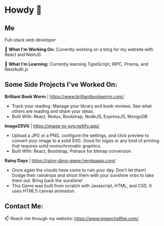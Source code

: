 # Howdy 👋

## Me

Full-stack web developer

:wrench: **What I'm Working On:** Currently working on a blog for my website with React and NextJS

:seedling: **What I'm Learning:** Currently learning TypeScript, tRPC, Prisma, and NextAuth.js

## Some Side Projects I've Worked On:

**Brilliant Book Worm** | https://www.brilliantbookworm.com/
- Track your reading. Manage your library and book reviews. See what others are reading and share your ideas.
- Built With: React, Redux, Bootstrap, NodeJS, ExpressJS, MongoDB

**Image2SVG** | https://image-to-svg.netlify.app/
- Upload a JPG or a PNG, configure the settings, and click preview to convert your image to a solid SVG. Good for logos or any kind of printing that requires solid monochromatic graphics.
- Built With: React, Bootstrap, Potrace for bitmap conversion

**Rainy Days** | https://rainy-days-game.herokuapp.com/
- Once again the clouds have come to ruin your day. Don't let them! Dodge their raindrops and shoot them with your sunshine orbs to take them out. Bring back the sunshine!
- This Game was built from scratch with Javascript, HTML, and CSS. It uses HTML5 canvas animation.

## Contact Me:
📫  Reach me through my website: https://www.loganchaffee.com/
